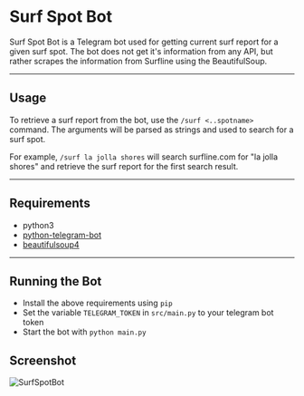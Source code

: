 # Surf Spot Bot

Surf Spot Bot is a Telegram bot used for getting current surf report for a given surf spot. The bot does not get it's information from any API, but rather scrapes the information from Surfline using the BeautifulSoup.

---

## Usage

To retrieve a surf report from the bot, use the `/surf <..spotname>` command. The arguments will be parsed as strings and used to search for a surf spot.

For example,
```/surf la jolla shores```
will search surfline.com for "la jolla shores" and retrieve the surf report for the first search result.

---

## Requirements
- python3 
- [python-telegram-bot](https://github.com/python-telegram-bot/python-telegram-bot "python-telegram-bot")
- [beautifulsoup4](https://www.crummy.com/software/BeautifulSoup/ "beautifulsoup4")

---

## Running the Bot
- Install the above requirements using `pip`
- Set the variable `TELEGRAM_TOKEN` in `src/main.py` to your telegram bot token
- Start the bot with `python main.py`


## Screenshot

![SurfSpotBot](surfspotbot_example.png "SurfSpotBot")
